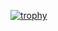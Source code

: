 [![trophy](https://github-profile-trophy.vercel.app/?username=ricklamers&theme=onedark)](https://github.com/ryo-ma/github-profile-trophy)
